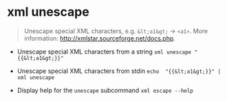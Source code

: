 # xml unescape
> Unescape special XML characters, e.g. `&lt;a1&gt;` → `<a1>`.
> More information: <http://xmlstar.sourceforge.net/docs.php>.

- Unescape special XML characters from a string
`xml unescape "{{&lt;a1&gt;}}"`

- Unescape special XML characters from stdin
`echo  "{{&lt;a1&gt;}}" | xml unescape`

- Display help for the `unescape` subcommand
`xml escape --help`
